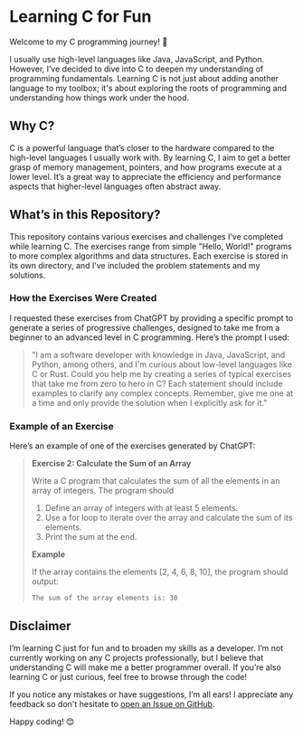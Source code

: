 # Learning C for Fun

Welcome to my C programming journey! 🚀

I usually use high-level languages like Java, JavaScript, and Python. However, I’ve
decided to dive into C to deepen my understanding of programming fundamentals. Learning C
is not just about adding another language to my toolbox; it's about exploring the roots of
programming and understanding how things work under the hood.

## Why C?

C is a powerful language that’s closer to the hardware compared to the high-level
languages I usually work with. By learning C, I aim to get a better grasp of memory
management, pointers, and how programs execute at a lower level. It’s a great way to
appreciate the efficiency and performance aspects that higher-level languages often
abstract away.

## What’s in this Repository?

This repository contains various exercises and challenges I’ve completed while learning C.
The exercises range from simple "Hello, World!" programs to more complex algorithms and
data structures. Each exercise is stored in its own directory, and I’ve included the
problem statements and my solutions.

### How the Exercises Were Created

I requested these exercises from ChatGPT by providing a specific prompt to generate a
series of progressive challenges, designed to take me from a beginner to an advanced level
in C programming. Here’s the prompt I used:

> "I am a software developer with knowledge in Java, JavaScript, and Python, among others,
> and I'm curious about low-level languages like C or Rust. Could you help me by creating
> a series of typical exercises that take me from zero to hero in C? Each statement should
> include examples to clarify any complex concepts. Remember, give me one at a time and
> only provide the solution when I explicitly ask for it."

### Example of an Exercise

Here’s an example of one of the exercises generated by ChatGPT:

> **Exercise 2: Calculate the Sum of an Array**
>
> Write a C program that calculates the sum of all the elements in an array of integers.
> The program should
>
> 1. Define an array of integers with at least 5 elements.
> 1. Use a for loop to iterate over the array and calculate the sum of its elements.
> 1. Print the sum at the end.
>
> **Example**
>
> If the array contains the elements [2, 4, 6, 8, 10], the program should output:
>
> ```txt
> The sum of the array elements is: 30
> ```

## Disclaimer

I’m learning C just for fun and to broaden my skills as a developer. I’m not currently
working on any C projects professionally, but I believe that understanding C will make me
a better programmer overall. If you’re also learning C or just curious, feel free to
browse through the code!

If you notice any mistakes or have suggestions, I’m all ears! I appreciate any feedback so
don't hesitate to [open an Issue on GitHub](https://github.com/pablocru/hello-c).

Happy coding! 😊
